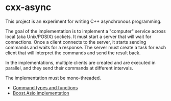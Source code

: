 cxx-async
=========

This project is an experiment for writing C++ asynchronous programming.

The goal of the implementation is to implement a "computer" service across local (aka Unix/POSIX)
sockets. It must start a server that will wait for connections. Once a client connects to the
server, it starts sending commands and waits for a response. The server must create a task for
each client that will interpret the commands and send the result back.

In the implementations, multiple clients are created and are executed in parallel, and they send
their commands at different intervals.

The implementation must be mono-threaded.

- [Command types and functions](src/computer.hpp)
- [Boost.Asio implementation](src/main_asio.cpp)
